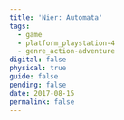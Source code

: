 ```yaml
---
title: 'Nier: Automata'
tags:
  - game
  - platform_playstation-4
  - genre_action-adventure
digital: false
physical: true
guide: false
pending: false
date: 2017-08-15
permalink: false
---
```

